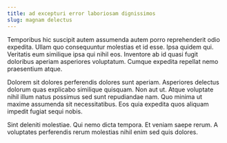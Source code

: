 ```yaml
---
title: ad excepturi error laboriosam dignissimos
slug: magnam delectus
---
```


Temporibus hic suscipit autem assumenda autem porro reprehenderit odio expedita. Ullam quo consequuntur molestias et id esse. Ipsa quidem qui. Veritatis eum similique ipsa qui nihil eos. Inventore ab id quasi fugit doloribus aperiam asperiores voluptatum. Cumque expedita repellat nemo praesentium atque.

Dolorem sit dolores perferendis dolores sunt aperiam. Asperiores delectus dolorum quas explicabo similique quisquam. Non aut ut. Atque voluptate nihil illum natus possimus sed sunt repudiandae nam. Quo minima ut maxime assumenda sit necessitatibus. Eos quia expedita quos aliquam impedit fugiat sequi nobis.

Sint deleniti molestiae. Qui nemo dicta tempora. Et veniam saepe rerum. A voluptates perferendis rerum molestias nihil enim sed quis dolores.
